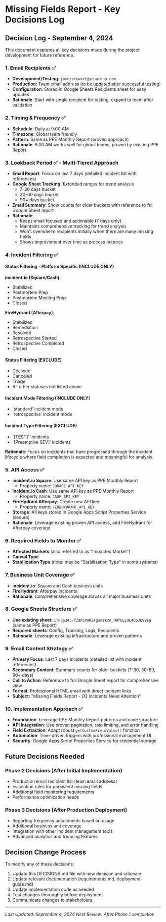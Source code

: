 # Missing Fields Report - Key Decisions Log

## Decision Log - September 4, 2024

This document captures all key decisions made during the project development for future reference.

### 1. Email Recipients ✅
- **Development/Testing**: `jamesstewart@squareup.com`
- **Production**: Team email address (to be updated after successful testing)
- **Configuration**: Stored in Google Sheets Recipients sheet for easy updates
- **Rationale**: Start with single recipient for testing, expand to team after validation

### 2. Timing & Frequency ✅
- **Schedule**: Daily at 9:00 AM
- **Timezone**: Global team friendly
- **Pattern**: Same as PPE Monthly Report (proven approach)
- **Rationale**: 9:00 AM works well for global teams, proven by existing PPE Report

### 3. Lookback Period ✅ - Multi-Tiered Approach
- **Email Report**: Focus on last 7 days (detailed incident list with references)
- **Google Sheet Tracking**: Extended ranges for trend analysis
  - 7-30 days bucket
  - 30-60 days bucket  
  - 90+ days bucket
- **Email Summary**: Show counts for older buckets with reference to full Google Sheet report
- **Rationale**: 
  - Keeps email focused and actionable (7 days only)
  - Maintains comprehensive tracking for trend analysis
  - Won't overwhelm recipients initially when there are many missing fields
  - Shows improvement over time as process matures

### 4. Incident Filtering ✅
#### Status Filtering - Platform Specific (INCLUDE ONLY)

**incident.io (Square/Cash)**:
- Stabilized
- Postmortem Prep
- Postmortem Meeting Prep
- Closed

**FireHydrant (Afterpay)**:
- Stabilized
- Remediation
- Resolved
- Retrospective Started
- Retrospective Completed
- Closed

#### Status Filtering (EXCLUDE)
- Declined
- Canceled
- Triage
- All other statuses not listed above

#### Incident Mode Filtering (INCLUDE ONLY)
- 'standard' incident mode
- 'retrospective' incident mode

#### Incident Type Filtering (EXCLUDE)
- '[TEST]' incidents
- '[Preemptive SEV]' incidents

**Rationale**: Focus on incidents that have progressed through the incident lifecycle where field completion is expected and meaningful for analysis.

### 5. API Access ✅
- **incident.io Square**: Use same API key as PPE Monthly Report
  - Property name: `SQUARE_API_KEY`
- **incident.io Cash**: Use same API key as PPE Monthly Report
  - Property name: `CASH_API_KEY`
- **FireHydrant Afterpay**: Create new API key
  - Property name: `FIREHYDRANT_API_KEY`
- **Storage**: All keys stored in Google Apps Script Properties Service (secure)
- **Rationale**: Leverage existing proven API access, add FireHydrant for Afterpay coverage

### 6. Required Fields to Monitor ✅
- **Affected Markets** (also referred to as "Impacted Market")
- **Causal Type**
- **Stabilization Type** (note: may be "Stabilisation Type" in some systems)

### 7. Business Unit Coverage ✅
- **incident.io**: Square and Cash business units
- **FireHydrant**: Afterpay incidents
- **Rationale**: Comprehensive coverage across all major business units

### 8. Google Sheets Structure ✅
- **Use existing sheet**: `1TF0p345-fZaK5PnR2TgsmskxA_OHfGLyUL4Qp3b99Eg` (same as PPE Report)
- **Required sheets**: Config, Tracking, Logs, Recipients
- **Rationale**: Leverage existing infrastructure and proven patterns

### 9. Email Content Strategy ✅
- **Primary Focus**: Last 7 days incidents (detailed list with incident references)
- **Secondary Content**: Summary counts for older buckets (7-30, 30-60, 90+ days)
- **Call to Action**: Reference to full Google Sheet report for comprehensive view
- **Format**: Professional HTML email with direct incident links
- **Subject**: "Missing Fields Report - [X] Incidents Need Attention"

### 10. Implementation Approach ✅
- **Foundation**: Leverage PPE Monthly Report patterns and code structure
- **API Integration**: Use proven pagination, rate limiting, and error handling
- **Field Extraction**: Adapt robust `getCustomFieldValue()` function
- **Automation**: Time-driven triggers with professional management UI
- **Security**: Google Apps Script Properties Service for credential storage

## Future Decisions Needed

### Phase 2 Decisions (After Initial Implementation)
- Production email recipient list (team email address)
- Escalation rules for persistent missing fields
- Additional field monitoring requirements
- Performance optimization needs

### Phase 3 Decisions (After Production Deployment)
- Reporting frequency adjustments based on usage
- Additional business unit coverage
- Integration with other incident management tools
- Advanced analytics and trending features

## Decision Change Process

To modify any of these decisions:
1. Update this DECISIONS.md file with new decision and rationale
2. Update relevant documentation (requirements.md, deployment-guide.md)
3. Update implementation code as needed
4. Test changes thoroughly before deployment
5. Communicate changes to stakeholders

---
*Last Updated: September 4, 2024*
*Next Review: After Phase 1 completion*
